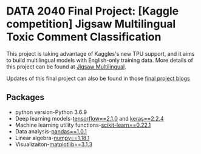 # DATA 2040 Final Project: [Kaggle competition] Jigsaw Multilingual Toxic Comment Classification # 


This project is taking advantage of Kaggles's new TPU support, and it aims to build multilingual models with English-only training data. More details of this project can be found at [Jigsaw Multilingual](https://www.kaggle.com/c/jigsaw-multilingual-toxic-comment-classification).

Updates of this final project can also be found in those [final project blogs](https://cengc13.github.io/) 

## Packages

- python version-Python 3.6.9
- Deep learning models-[tensorflow==2.1.0](https://www.tensorflow.org/) and [keras==2.2.4](https://www.tensorflow.org/guide/keras)
- Machine learning utility functions-[scikit-learn==0.22.1](https://scikit-learn.org/stable/)
- Data analysis-[pandas==1.0.1](https://pandas.pydata.org/)
- Linear algebra-[numpy==1.18.1](https://numpy.org/)
- Visualizaiton-[matplotlib==3.1.3](https://matplotlib.org/)

